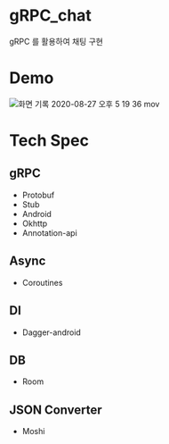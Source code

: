 # gRPC_chat
gRPC 를 활용하여 채팅 구현

# Demo
![화면 기록 2020-08-27 오후 5 19 36 mov](https://user-images.githubusercontent.com/48344355/91418284-e861a400-e88c-11ea-90d0-b4103bf4c310.gif)

# Tech Spec
## gRPC
- Protobuf
- Stub
- Android
- Okhttp
- Annotation-api

## Async
- Coroutines

## DI
- Dagger-android

## DB
- Room

## JSON Converter
- Moshi
